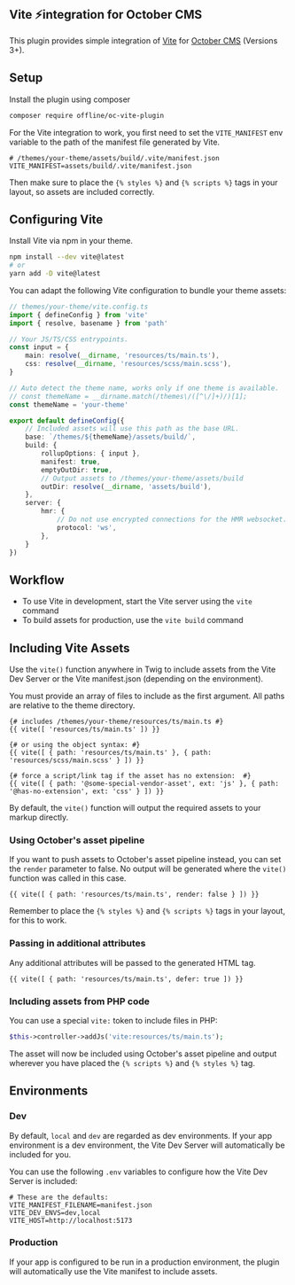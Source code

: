 ## Vite ⚡integration for October CMS

This plugin provides simple integration of [Vite](https://vitejs.dev/) for [October CMS](https://octobercms.com/) (Versions 3+).

## Setup

Install the plugin using composer

```bash
composer require offline/oc-vite-plugin
```

For the Vite integration to work, you first need to set the `VITE_MANIFEST`
env variable to the path of the manifest file generated by Vite.

```env
# /themes/your-theme/assets/build/.vite/manifest.json
VITE_MANIFEST=assets/build/.vite/manifest.json
```

Then make sure to place the `{% styles %}` and `{% scripts %}` tags in your layout,
so assets are included correctly.

## Configuring Vite

Install Vite via npm in your theme.

```bash
npm install --dev vite@latest
# or
yarn add -D vite@latest
```

You can adapt the following Vite configuration to bundle your theme assets:

```ts
// themes/your-theme/vite.config.ts
import { defineConfig } from 'vite'
import { resolve, basename } from 'path'

// Your JS/TS/CSS entrypoints.
const input = {
    main: resolve(__dirname, 'resources/ts/main.ts'),
    css: resolve(__dirname, 'resources/scss/main.scss'),
}

// Auto detect the theme name, works only if one theme is available.
// const themeName = __dirname.match(/themes\/([^\/]+)/)[1];
const themeName = 'your-theme'

export default defineConfig({
    // Included assets will use this path as the base URL.
    base: `/themes/${themeName}/assets/build/`,
    build: {
        rollupOptions: { input },
        manifest: true,
        emptyOutDir: true,
        // Output assets to /themes/your-theme/assets/build
        outDir: resolve(__dirname, 'assets/build'),
    },
    server: {
        hmr: {
            // Do not use encrypted connections for the HMR websocket.
            protocol: 'ws',
        },
    }
})

```

## Workflow

* To use Vite in development, start the Vite server using the `vite` command
* To build assets for production, use the `vite build` command

## Including Vite Assets

Use the `vite()` function anywhere in Twig to include assets from the Vite Dev Server or the Vite manifest.json
(depending on the environment).

You must provide an array of files to include as the first argument.
All paths are relative to the theme directory.

```twig
{# includes /themes/your-theme/resources/ts/main.ts #}
{{ vite([ 'resources/ts/main.ts' ]) }}

{# or using the object syntax: #}
{{ vite([ { path: 'resources/ts/main.ts' }, { path: 'resources/scss/main.scss' } ]) }}

{# force a script/link tag if the asset has no extension:  #}
{{ vite([ { path: '@some-special-vendor-asset', ext: 'js' }, { path: '@has-no-extension', ext: 'css' } ]) }}
```

By default, the `vite()` function will output the required assets to your markup directly.

### Using October's asset pipeline

If you want to push assets to October's asset pipeline instead, you can set the `render` parameter to false.
No output will be generated where the `vite()` function was called in this case.

```twig
{{ vite([ { path: 'resources/ts/main.ts', render: false } ]) }}
```

Remember to place the `{% styles %}` and `{% scripts %}` tags in your layout, for this to work.

### Passing in additional attributes

Any additional attributes will be passed to the generated HTML tag.

```twig
{{ vite([ { path: 'resources/ts/main.ts', defer: true ]) }}
```

### Including assets from PHP code

You can use a special `vite:` token to include files in PHP:

```php
$this->controller->addJs('vite:resources/ts/main.ts');
```

The asset will now be included using October's asset pipeline and output wherever you have placed the `{% scripts %}` and `{% styles %}` tag.


## Environments

### Dev

By default, `local` and `dev` are regarded as dev environments. If your app environment is a dev environment,
the Vite Dev Server will automatically be included for you.

You can use the following `.env` variables to configure how the Vite Dev Server is included:

```env
# These are the defaults:
VITE_MANIFEST_FILENAME=manifest.json
VITE_DEV_ENVS=dev,local
VITE_HOST=http://localhost:5173
```

### Production

If your app is configured to be run in a production environment, the plugin will automatically
use the Vite manifest to include assets.
